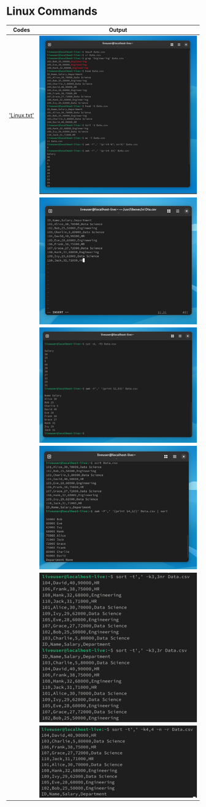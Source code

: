 # Linux Commands

  | Codes | Output |
  |-------|--------|
  |['Linux.txt'](./LINUX_Commands/Codes/Linux.txt)|![1.png](./LINUX_Commands/Outputs/1.png)|
  | |![2.png](./LINUX_Commands/Outputs/2.png)|
  | |![3.png](./LINUX_Commands/Outputs/3.png)|
  | |![4.png](./LINUX_Commands/Outputs/4.png)|
  | |![5.png](./LINUX_Commands/Outputs/5.png)|
  | |![6.png](./LINUX_Commands/Outputs/6.png)|
        

